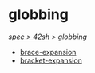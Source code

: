 # globbing

*[spec > 42sh](..) > globbing*

* [brace-expansion](./brace-expansion)
* [bracket-expansion](./bracket-expansion)
